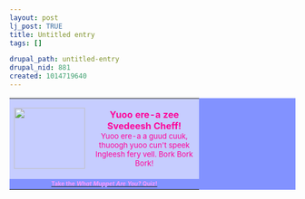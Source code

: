 ```yaml
--- 
layout: post
lj_post: TRUE
title: Untitled entry
tags: []

drupal_path: untitled-entry
drupal_nid: 881
created: 1014719640
---
```

<table width="350" border="0" bgcolor="#8292FF"><tr bgcolor="#FF6B40"><td width="125" bgcolor="#C6CDFF"><div align="center"><img src="http://www.geraldfield.com/nadinesplace/muppetquiz/swedishchef.jpg" width="125" height="108"></div></td><td width="177" bgcolor="#C6CDFF"><p align="center"><font size="3" color="#950000"><b><font color="#FF0099">Yuoo ere-a zee Svedeesh Cheff!</font></b></font><font color="#FF0099"><br><font size="2">Yuoo ere-a a guud cuuk, thuoogh yuoo cun't speek Ingleesh fery vell. Bork Bork Bork!</font></font></p></td></tr><tr bgcolor="#8292FF"><td colspan="2"><div align="center"><font size="1"><b><a href="http://www.geraldfield.com/cgi-bin/unofficial/quizzes/sfesurvey.cgi?whatmuppetareyou" target="_blank"><font color="#FF99FF">Take the <i>What Muppet Are You?</i> Quiz!</font></a></b></font></div></td></tr></table>
